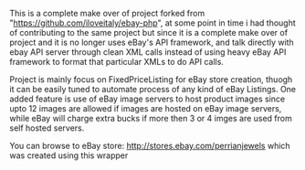 This is a complete make over of project forked from "https://github.com/iloveitaly/ebay-php", 
at some point in time i had thought of contributing to the same project but since it is a complete 
make over of project and it is no longer uses eBay's API framework, and talk directly with ebay API 
server through clean XML calls instead of using heavy eBay API framework to format that particular 
XMLs to do API calls.

Project is mainly focus on FixedPriceListing for eBay store creation, thuogh it can be easily tuned 
to automate process of any kind of eBay Listings. One added feature is use of eBay image servers 
to host product images since upto 12 images are allowed if images are hosted on eBay image servers, 
while eBay will charge extra bucks if more then 3 or 4 imges are used from self hosted servers. 

You can browse to eBay store: http://stores.ebay.com/perrianjewels which was created using this wrapper
